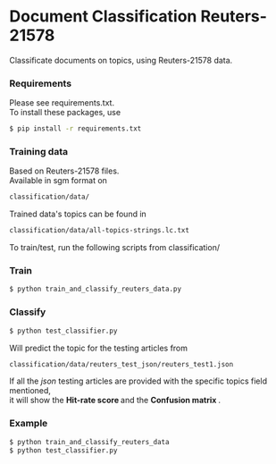 # Document Classification Reuters-21578 
Classificate documents on topics, using Reuters-21578 data.


### Requirements
Please see requirements.txt.
<br />
To install these packages, use
```bash
$ pip install -r requirements.txt
```

### Training data
Based on Reuters-21578 files.
<br />
Available in sgm format on 
```bash
classification/data/ 
```
Trained data's topics can be found in
```bash
classification/data/all-topics-strings.lc.txt
```
To train/test, run the following scripts 
from classification/
### Train 
```bash
$ python train_and_classify_reuters_data.py 
```

### Classify 
```bash
$ python test_classifier.py 
```
Will predict the topic for the testing articles from 
```bash
classification/data/reuters_test_json/reuters_test1.json 
```
If all the <i>json</i> testing articles are provided with 
the specific topics field mentioned, 
<br />
it will show the 
<b> Hit-rate score </b> and the <b> Confusion matrix </b>. 

### Example
```bash
$ python train_and_classify_reuters_data 
$ python test_classifier.py
```
